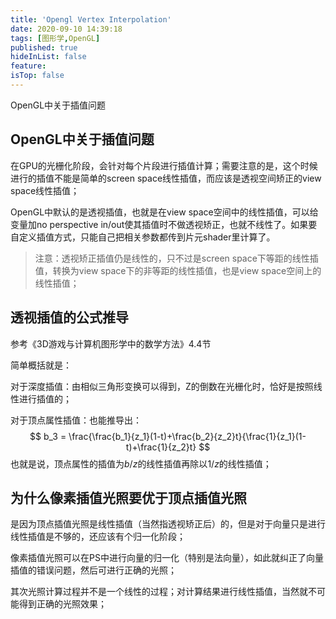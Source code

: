 ```yaml
---
title: 'Opengl Vertex Interpolation'
date: 2020-09-10 14:39:18
tags: [图形学,OpenGL]
published: true
hideInList: false
feature: 
isTop: false
---
```


OpenGL中关于插值问题

## OpenGL中关于插值问题

在GPU的光栅化阶段，会针对每个片段进行插值计算；需要注意的是，这个时候进行的插值不能是简单的screen space线性插值，而应该是透视空间矫正的view space线性插值；

OpenGL中默认的是透视插值，也就是在view space空间中的线性插值，可以给变量加no perspective in/out使其插值时不做透视矫正，也就不线性了。如果要自定义插值方式，只能自己把相关参数都传到片元shader里计算了。

> 注意：透视矫正插值仍是线性的，只不过是screen space下等距的线性插值，转换为view space下的非等距的线性插值，也是view space空间上的线性插值；

## 透视插值的公式推导

参考《3D游戏与计算机图形学中的数学方法》4.4节

简单概括就是：

对于深度插值：由相似三角形变换可以得到，Z的倒数在光栅化时，恰好是按照线性进行插值的；

对于顶点属性插值：也能推导出：
$$
b_3 = \frac{\frac{b_1}{z_1}(1-t)+\frac{b_2}{z_2}t}{\frac{1}{z_1}(1-t)+\frac{1}{z_2}t}
$$
也就是说，顶点属性的插值为$b/z$的线性插值再除以$1/z$的线性插值；

## 为什么像素插值光照要优于顶点插值光照

是因为顶点插值光照是线性插值（当然指透视矫正后）的，但是对于向量只是进行线性插值是不够的，还应该有个归一化阶段；

像素插值光照可以在PS中进行向量的归一化（特别是法向量），如此就纠正了向量插值的错误问题，然后可进行正确的光照；

其次光照计算过程并不是一个线性的过程；对计算结果进行线性插值，当然就不可能得到正确的光照效果；
